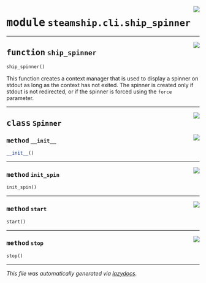 <!-- markdownlint-disable -->

<a href="https://github.com/steamship-core/python-client/tree/main/src/steamship/cli/ship_spinner.py#L0"><img align="right" style="float:right;" src="https://img.shields.io/badge/-source-cccccc?style=flat-square"></a>

# <kbd>module</kbd> `steamship.cli.ship_spinner`





---

<a href="https://github.com/steamship-core/python-client/tree/main/src/steamship/cli/ship_spinner.py#L42"><img align="right" style="float:right;" src="https://img.shields.io/badge/-source-cccccc?style=flat-square"></a>

## <kbd>function</kbd> `ship_spinner`

```python
ship_spinner()
```

This function creates a context manager that is used to display a spinner on stdout as long as the context has not exited. The spinner is created only if stdout is not redirected, or if the spinner is forced using the `force` parameter. 


---

<a href="https://github.com/steamship-core/python-client/tree/main/src/steamship/cli/ship_spinner.py#L7"><img align="right" style="float:right;" src="https://img.shields.io/badge/-source-cccccc?style=flat-square"></a>

## <kbd>class</kbd> `Spinner`




<a href="https://github.com/steamship-core/python-client/tree/main/src/steamship/cli/ship_spinner.py#L13"><img align="right" style="float:right;" src="https://img.shields.io/badge/-source-cccccc?style=flat-square"></a>

### <kbd>method</kbd> `__init__`

```python
__init__()
```








---

<a href="https://github.com/steamship-core/python-client/tree/main/src/steamship/cli/ship_spinner.py#L27"><img align="right" style="float:right;" src="https://img.shields.io/badge/-source-cccccc?style=flat-square"></a>

### <kbd>method</kbd> `init_spin`

```python
init_spin()
```





---

<a href="https://github.com/steamship-core/python-client/tree/main/src/steamship/cli/ship_spinner.py#L17"><img align="right" style="float:right;" src="https://img.shields.io/badge/-source-cccccc?style=flat-square"></a>

### <kbd>method</kbd> `start`

```python
start()
```





---

<a href="https://github.com/steamship-core/python-client/tree/main/src/steamship/cli/ship_spinner.py#L22"><img align="right" style="float:right;" src="https://img.shields.io/badge/-source-cccccc?style=flat-square"></a>

### <kbd>method</kbd> `stop`

```python
stop()
```








---

_This file was automatically generated via [lazydocs](https://github.com/ml-tooling/lazydocs)._
